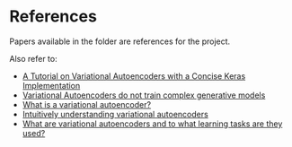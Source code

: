 # References

Papers available in the folder are references for the project.

Also refer to:

- [A Tutorial on Variational Autoencoders with a Concise Keras Implementation](https://tiao.io/post/tutorial-on-variational-autoencoders-with-a-concise-keras-implementation/)
- [Variational Autoencoders do not train complex generative models](http://dustintran.com/blog/variational-auto-encoders-do-not-train-complex-generative-models)
- [What is a variational autoencoder?](https://jaan.io/what-is-variational-autoencoder-vae-tutorial/)
- [Intuitively understanding variational autoencoders](https://jaan.io/what-is-variational-autoencoder-vae-tutorial/)
- [What are variational autoencoders and to what learning tasks are they used?](https://stats.stackexchange.com/questions/321841/what-are-variational-autoencoders-and-to-what-learning-tasks-are-they-used)
